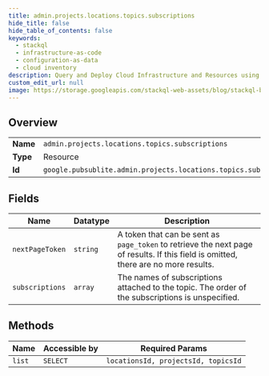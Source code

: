 ```yaml
---
title: admin.projects.locations.topics.subscriptions
hide_title: false
hide_table_of_contents: false
keywords:
  - stackql
  - infrastructure-as-code
  - configuration-as-data
  - cloud inventory
description: Query and Deploy Cloud Infrastructure and Resources using SQL
custom_edit_url: null
image: https://storage.googleapis.com/stackql-web-assets/blog/stackql-blog-post-featured-image.png
---
```

  
    

## Overview
<table><tbody>
<tr><td><b>Name</b></td><td><code>admin.projects.locations.topics.subscriptions</code></td></tr>
<tr><td><b>Type</b></td><td>Resource</td></tr>
<tr><td><b>Id</b></td><td><code>google.pubsublite.admin.projects.locations.topics.subscriptions</code></td></tr>
</tbody></table>

## Fields
| Name | Datatype | Description |
| ---- | -------- | ----------- |
| `nextPageToken` | `string` | A token that can be sent as `page_token` to retrieve the next page of results. If this field is omitted, there are no more results. |
| `subscriptions` | `array` | The names of subscriptions attached to the topic. The order of the subscriptions is unspecified. |
## Methods
| Name | Accessible by | Required Params |
| ---- | ------------- | --------------- |
| `list` | `SELECT` | `locationsId, projectsId, topicsId` |
